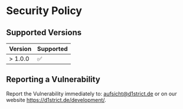 # Security Policy

## Supported Versions

| Version | Supported          |
| ------- | ------------------ |
| > 1.0.0   | :white_check_mark: |

## Reporting a Vulnerability

Report the Vulnerability immediately to: aufsicht@d1strict.de or on our website <https://d1strict.de/development/>.
